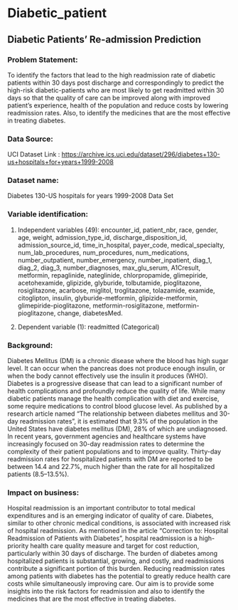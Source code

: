 # Diabetic_patient

## Diabetic Patients’ Re-admission Prediction 

### Problem Statement: 
To identify the factors that lead to the high readmission rate of diabetic patients within 30 days post discharge and correspondingly to predict the high-risk diabetic-patients who are most likely to get readmitted within 30 days so that the quality of care can be improved along with improved patient’s experience, health of the population and reduce costs by lowering readmission rates. Also, to identify the medicines that are the most effective in treating diabetes. 

### Data Source: 
UCI Dataset Link : https://archive.ics.uci.edu/dataset/296/diabetes+130-us+hospitals+for+years+1999-2008 

### Dataset name: 
Diabetes 130-US hospitals for years 1999-2008 Data Set 

### Variable identification:
1. Independent variables (49): encounter_id, patient_nbr, race, gender, age, weight, admission_type_id, discharge_disposition_id, admission_source_id, time_in_hospital, payer_code, medical_specialty, num_lab_procedures, num_procedures, num_medications, number_outpatient, number_emergency, number_inpatient, diag_1, diag_2, diag_3, number_diagnoses, max_glu_serum, A1Cresult, metformin, repaglinide, nateglinide, chlorpropamide, glimepiride, 
acetohexamide, glipizide, glyburide, tolbutamide, pioglitazone, rosiglitazone, acarbose, miglitol, troglitazone, tolazamide, examide, citoglipton, insulin, glyburide-metformin,  glipizide-metformin, glimepiride-pioglitazone, metformin-rosiglitazone, metformin-pioglitazone, change, diabetesMed. 
 
2. Dependent variable (1): readmitted (Categorical) 

### Background:
Diabetes Mellitus (DM) is a chronic disease where the blood has high sugar level. It can occur when the pancreas does not produce enough insulin, or when the body cannot effectively use the insulin it produces (WHO). Diabetes is a progressive disease that can lead to a significant number of health complications and profoundly reduce the quality of life. While many diabetic patients manage the health complication with diet and exercise, some require medications to control blood glucose level. As published by a research article named “The relationship between diabetes mellitus and 30-day readmission rates”, it is estimated that 9.3% of the population in the United States have diabetes mellitus (DM), 28% of which are undiagnosed. In recent years, government agencies and healthcare systems have increasingly focused on 30-day readmission rates to determine the complexity of their patient populations and to improve quality. Thirty-day readmission rates for hospitalized patients with DM are reported to be between 14.4 and 22.7%, much higher than the rate for all hospitalized patients (8.5–13.5%).

### Impact on business: 
Hospital readmission is an important contributor to total medical expenditures and is an emerging indicator of quality of care. Diabetes, similar to other chronic medical conditions, is associated with increased risk of hospital readmission. As mentioned in the article “Correction to: Hospital Readmission of Patients with Diabetes”, hospital readmission is a high-priority health care quality measure and target for cost reduction, particularly within 30 days of discharge. The burden of diabetes among hospitalized patients is substantial, growing, and costly, and readmissions contribute a significant portion of this burden. Reducing readmission rates among patients with diabetes has the potential to greatly reduce health care costs while simultaneously improving care. Our aim is to provide some insights into the risk factors for readmission and also to identify the medicines that are the most effective in treating diabetes. 
